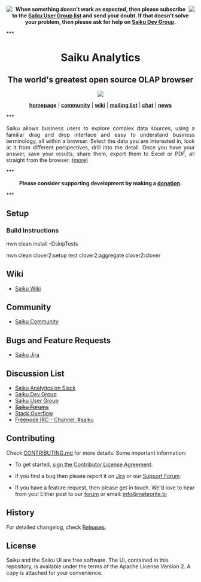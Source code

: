 <a href="#readme"></a>

<p align="center">
  <img src="https://raw.githubusercontent.com/OSBI/saiku/assets/L.png" align="left">
  <img src="https://raw.githubusercontent.com/OSBI/saiku/assets/R.png" align="right">
  <b>
    When something doesn't work as expected, then please subscribe to the 
    <a href="https://groups.google.com/a/saiku.meteorite.bi/forum/#!forum/user">Saiku User Group list</a> 
    and send your doubt. If that doesn't solve your problem, then please ask for help on 
    <a href="https://groups.google.com/a/saiku.meteorite.bi/forum/#!forum/dev">Saiku Dev Group</a>.
  </b>
</p>
***

<h1 align="center">Saiku Analytics</h1>
<h2 align="center">The world's greatest open source OLAP browser</h2>
<p align="center"><a href="http://www2.meteorite.bi/saiku-demo/"><img src="https://raw.githubusercontent.com/OSBI/saiku/assets/saiku-demo-1.jpg"/></a></p>
<p align="center">
  <a href="http://www.meteorite.bi/"><b>homepage</b></a> |
  <a href="http://community.meteorite.bi/"><b>community</b></a> |
  <a href="http://wiki.meteorite.bi/display/SAIK/Saiku"><b>wiki</b></a> |
  <a href="https://groups.google.com/a/saiku.meteorite.bi/forum/#!forum/user"><b>mailing list</b></a> |
  <a href="http://webchat.freenode.net/?channels=##saiku"><b>chat</b></a> |
  <a href="https://twitter.com/SaikuAnalytics"><b>news</b></a>
</p>
***

<p align="justify">
  Saiku allows business users to explore complex data sources, 
  using a familiar drag and drop interface and easy to understand 
  business terminology, all within a browser. Select the data you 
  are interested in, look at it from different perspectives, 
  drill into the detail. Once you have your answer, save your results, 
  share them, export them to Excel or PDF, all straight from the browser.
  <a href="http://www.meteorite.bi/">(more)</a>
</p>
***

<p align="center">
  <b>
    Please consider supporting development by making a
    <a href="http://www.meteorite.bi/products/saiku/sponsorship">donation</a>.
  </b>
</p>
***

## Setup

### Build Instructions

mvn clean install -DskipTests

mvn clean clover2:setup test clover2:aggregate clover2:clover

## Wiki

* [Saiku Wiki](http://wiki.meteorite.bi/display/SAIK/Saiku)

## Community

* [Saiku Community](http://community.meteorite.bi/)

## Bugs and Feature Requests

* [Saiku Jira](http://jira.meteorite.bi/)

## Discussion List

* [Saiku Analytics on Slack](http://chat.meteorite.bi/)
* [Saiku Dev Group](https://groups.google.com/a/saiku.meteorite.bi/forum/#!forum/dev)
* [Saiku User Group](https://groups.google.com/a/saiku.meteorite.bi/forum/#!forum/user)
* [<strike>Saiku Forums</strike>](http://forums.meteorite.bi/)
* [Stack Overflow](http://stackoverflow.com/questions/tagged/saiku)
* [Freenode IRC - Channel: #saiku](http://webchat.freenode.net/?channels=##saiku)

## Contributing

Check [CONTRIBUTING.md](https://github.com/OSBI/saiku/blob/master/CONTRIBUTING.md) for more details. Some important information:

* To get started, [sign the Contributor License Agreement](https://www.clahub.com/agreements/OSBI/saiku-ui).

* If you find a bug then please report it on [Jira](http://jira.meteorite.bi/secure/Dashboard.jspa) or our [Support Forum](http://forums.meteorite.bi/).

* If you have a feature request, then please get in touch. We'd love to hear from you! Either post to our [forum](http://forums.meteorite.bi/t/saiku-3-and-beyond/9) or email: [info@meteorite.bi](mailto:info@meteorite.bi)

## History

For detailed changelog, check [Releases](https://github.com/OSBI/saiku/releases).

## License

Saiku and the Saiku UI are free software. The UI, contained in this repository,
is available under the terms of the Apache License Version 2. A copy is attached for your convenience.

